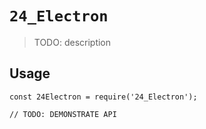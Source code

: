 # `24_Electron`

> TODO: description

## Usage

```
const 24Electron = require('24_Electron');

// TODO: DEMONSTRATE API
```
